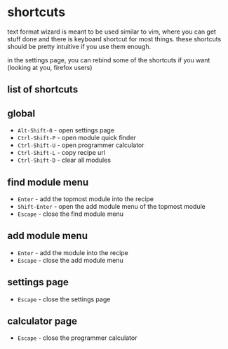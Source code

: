 # shortcuts

text format wizard is meant to be used similar to vim, where you can get stuff done and there is keyboard shortcut for most things. these shortcuts should be pretty intuitive if you use them enough.

in the settings page, you can rebind some of the shortcuts if you want (looking at you, firefox users)

## list of shortcuts

## global

- `Alt-Shift-0` - open settings page
- `Ctrl-Shift-P` - open module quick finder
- `Ctrl-Shift-U` - open programmer calculator
- `Ctrl-Shift-L` - copy recipe url
- `Ctrl-Shift-D` - clear all modules

## find module menu

- `Enter` - add the topmost module into the recipe
- `Shift-Enter` - open the add module menu of the topmost module
- `Escape` - close the find module menu

## add module menu

- `Enter` - add the module into the recipe
- `Escape` - close the add module menu

## settings page

- `Escape` - close the settings page

## calculator page

- `Escape` - close the programmer calculator

